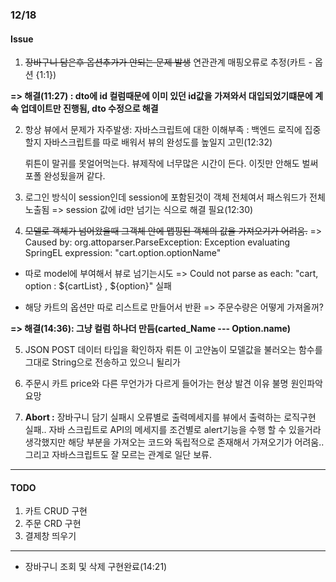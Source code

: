 ### 12/18

#### Issue
1. ~~장바구니 담은후 옵션추가가 안되는 문제 발생~~
연관관계 매핑오류로 추정(카트 - 옵션 {1:1})

 __=>  해결(11:27) : dto에 id 컬럼때문에 이미 있던 id값을 가져와서 대입되었기떄문에 계속 업데이트만 진행됨, dto 수정으로 해결__


2. 항상 뷰에서 문제가 자주발생: 자바스크립트에 대한 이해부족
  : 백엔드 로직에 집중할지 자바스크립트를 따로 배워서 뷰의 완성도를 높일지 고민(12:32)

    뤼튼이 말귀를 못얼어먹는다. 뷰제작에 너무많은 시간이 든다. 이짓만 안해도 벌써 포폴 완성됬을꺼 같다.

3. 로그인 방식이 session인데 session에 포함된것이 객체 전체여서 패스워드가 전체 노출됨
  => session 값에 id만 넘기는 식으로 해결 필요(12:30)

4. ~~모델로 객체가 넘어왔을때 그객체 안에 맵핑된 객체의 값을 가져오기가 어려움.~~
  => Caused by: org.attoparser.ParseException: Exception evaluating SpringEL expression: "cart.option.optionName"
  - 따로 model에 부여해서 뷰로 넘기는시도 => Could not parse as each: "cart, option : ${cartList} , ${option}" 실패

  - 해당 카트의 옵션만 따로 리스트로 만들어서 반환 => 주문수량은 어떻게 가져올꺼?

   __=> 해결(14:36): 그냥 컬럼 하나더 만듬(carted_Name --- Option.name)__

5. JSON POST 데이터 타입을 확인하자 뤼튼 이 고얀놈이 모델값을 불러오는 함수를 그대로 String으로 전송하고 있으니 될리가

6. 주문시 카트 price와 다른 무언가가 다르게 들어가는 현상 발견 이유 불명 원인파악 요망

7. __Abort :__ 장바구니 담기 실패시 오류별로 출력메세지를 뷰에서 출력하는 로직구현 실패..
   자바 스크립트로 API의 메세지를 조건별로 alert기능을 수행 할 수 있을거라 생각했지만 해당 부분을 가져오는 코드와 독립적으로 존재해서 가져오기가 어려움.. 그리고 자바스크립트도 잘 모르는 관계로 일단 보류.
---
#### TODO

1. 카트 CRUD 구현
2. 주문 CRD 구현
3. 결제창 띄우기
---

- 장바구니 조회 및 삭제 구현완료(14:21)
